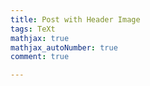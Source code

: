 ```yaml
---
title: Post with Header Image
tags: TeXt
mathjax: true
mathjax_autoNumber: true
comment: true

---
```


